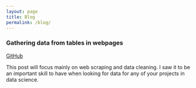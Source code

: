 ```yaml
---
layout: page
title: Blog
permalink: /blog/
---
```

### Gathering data from tables in webpages

[GitHub](https://github.com/LalindeDataScience/Notebooks/blob/master/Web%20Scraping%20%26%20Data%20Cleaning.ipynb)

This post will focus mainly on web scraping and data cleaning.
I saw it to be an important skill to have when looking for data for any of your projects in data science.

